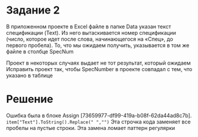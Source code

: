 # Задание 2

В приложенном проекте в Excel файле в папке Data указан текст спецификации (Text). Из него
вытаскивается номер спецификации (число, которое идет после слова, начинающегося на «Cпец»,
до первого пробела). То, что мы ожидаем получить, указывается в том же файле в столбце
SpecNum

Проект в некоторых случаях выдает не тот результат, который ожидаем
Исправить проект так, чтобы SpecNumber в проекте совпадал с тем, что указано в таблице

# Решение

Ошибка была в блоке Assign [73659977-df99-419a-b08f-62da44ad8c7b]. `item["Text"].ToString().Replace(" ","")` Эта строчка кода заменяет все пробелы на пустые строки. Эта замена ломает паттерн регулярки